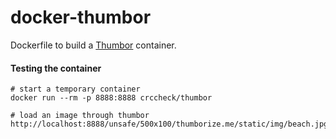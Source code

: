# docker-thumbor

Dockerfile to build a [Thumbor](https://github.com/thumbor/thumbor) container.


#### Testing the container

    # start a temporary container
    docker run --rm -p 8888:8888 crccheck/thumbor

    # load an image through thumbor
    http://localhost:8888/unsafe/500x100/thumborize.me/static/img/beach.jpg
